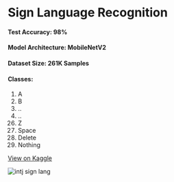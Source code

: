 # Sign Language Recognition
<h4>Test Accuracy: 98%</h4>
<h4>Model Architecture: MobileNetV2</h4>
<h4>Dataset Size: 261K Samples</h4>
<h4>Classes:</h4>
<ol>
  <li>A</li>
  <li>B</li>
  <li>..</li>
  <li>..</li>
  <li value="26">Z</li>
  <li value="27">Space</li>
  <li value="28">Delete</li>
  <li value="29">Nothing</li>
</ol>

<a href="https://www.kaggle.com/zeyadkhalid/sign-language-recognition-98-accuracy" target="_blank">View on Kaggle</a>

![intj sign lang](https://user-images.githubusercontent.com/50156227/139734202-d731e201-69de-4cd3-9d33-7279a979c528.gif)

